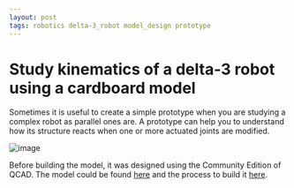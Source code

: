 ```yaml
---
layout: post
tags: robotics delta-3_robot model_design prototype
---
```


# Study kinematics of a delta-3 robot using a cardboard model

Sometimes it is useful to create a simple prototype when you are studying a complex robot as parallel ones are. A prototype can help you to understand how its structure reacts when one or more actuated joints are modified.

![image](https://user-images.githubusercontent.com/1392333/153721532-bb5758e5-9956-4fb0-b520-d20347cebf2d.png)

Before building the model, it was designed using the Community Edition of QCAD. The model could be found [here](https://github.com/dgerod/my_CADs/tree/master/delta-3_robot) and the process to build it [here](https://get.google.com/albumarchive/101542046887408327725/album/AF1QipOKWDVPUi2vIxuG6L8gMnN4iiYjq6PFfqUMC1wS).
